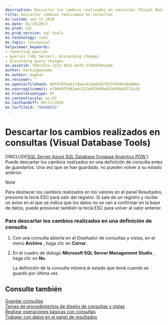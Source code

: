 ```yaml
---
description: Descartar los cambios realizados en consultas (Visual Database Tools)
title: Descartar cambios realizados en consultas
ms.custom: seo-lt-2019
ms.date: 01/19/2017
ms.prod: sql
ms.prod_service: sql-tools
ms.technology: ssms
ms.topic: conceptual
helpviewer_keywords:
- reverting queries
- queries [SQL Server], discarding changes
- discarding query changes
ms.assetid: 7bb17ece-1222-4622-b476-5789d7641c64
author: markingmyname
ms.author: maghan
ms.reviewer: ''
ms.openlocfilehash: 6df4797bab17deec42e0d5657633f0d48304d80a
ms.sourcegitcommit: e700497f962e4c2274df16d9e651059b42ff1a10
ms.translationtype: HT
ms.contentlocale: es-ES
ms.lasthandoff: 08/17/2020
ms.locfileid: "88480032"
---
```

# <a name="discard-changes-made-to-queries-visual-database-tools"></a>Descartar los cambios realizados en consultas (Visual Database Tools)
[!INCLUDE[SQL Server Azure SQL Database Synapse Analytics PDW ](../../includes/applies-to-version/sql-asdb-asdbmi-asa-pdw.md)]
Puede descartar los cambios realizados en una definición de consulta antes de guardarlos. Una vez que se han guardado, no pueden volver a su estado anterior.  
  
> [!NOTE]  
> Para deshacer los cambios realizados en los valores en el panel Resultados, presione la tecla ESC para salir del registro. Si sale de un registro y recibe un aviso en el que se indica que los datos no se van a confirmar en la base de datos, puede presionar también la tecla ESC para volver al valor anterior.  
  
### <a name="to-discard-changes-made-to-a-query-definition"></a>Para descartar los cambios realizados en una definición de consulta  
  
1.  Con una consulta abierta en el Diseñador de consultas y vistas, en el menú **Archivo** , haga clic en **Cerrar**.  
  
2.  En el cuadro de diálogo **Microsoft SQL Server Management Studio** , haga clic en **No**.  
  
    La definición de la consulta volverá al estado que tenía cuando se guardó por última vez.  
  
## <a name="see-also"></a>Consulte también  
[Guardar consultas](../../ssms/visual-db-tools/save-queries-visual-database-tools.md)  
[Temas de procedimientos de diseño de consultas y vistas](../../ssms/visual-db-tools/design-queries-and-views-how-to-topics-visual-database-tools.md)  
[Realizar operaciones básicas con consultas](../../ssms/visual-db-tools/perform-basic-operations-with-queries-visual-database-tools.md)  
[Trabajar con datos en el panel de resultados](../../ssms/visual-db-tools/work-with-data-in-the-results-pane-visual-database-tools.md)  
  
